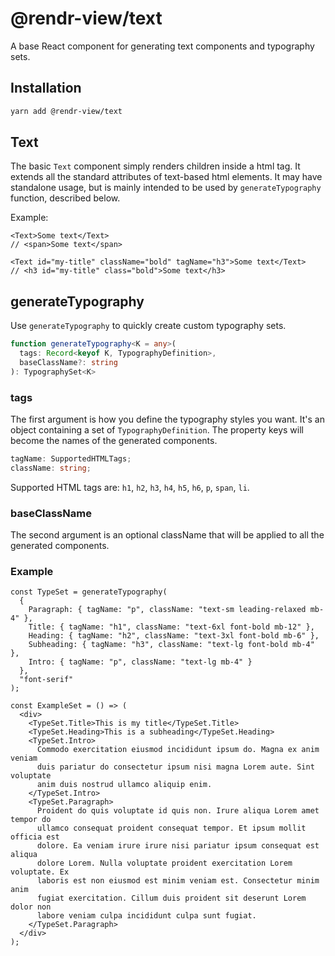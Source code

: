 # @rendr-view/text

A base React component for generating text components and typography sets.

## Installation

```sh
yarn add @rendr-view/text
```

## Text

The basic `Text` component simply renders children inside a html tag. It extends all the standard attributes of text-based html elements. It may have standalone usage, but is mainly intended to be used by `generateTypography` function, described below.

Example:

```tsx
<Text>Some text</Text>
// <span>Some text</span>

<Text id="my-title" className="bold" tagName="h3">Some text</Text>
// <h3 id="my-title" class="bold">Some text</h3>
```

## generateTypography

Use `generateTypography` to quickly create custom typography sets.

```ts
function generateTypography<K = any>(
  tags: Record<keyof K, TypographyDefinition>,
  baseClassName?: string
): TypographySet<K> 
```

### tags

The first argument is how you define the typography styles you want. It's an object containing a set of `TypographyDefinition`. The property keys will become the names of the generated components.

```ts
tagName: SupportedHTMLTags;
className: string;
```

Supported HTML tags are: `h1`, `h2`, `h3`, `h4`, `h5`, `h6`, `p`, `span`, `li`.

### baseClassName

The second argument is an optional className that will be applied to all the generated components.

### Example

```tsx
const TypeSet = generateTypography(
  {
    Paragraph: { tagName: "p", className: "text-sm leading-relaxed mb-4" },
    Title: { tagName: "h1", className: "text-6xl font-bold mb-12" },
    Heading: { tagName: "h2", className: "text-3xl font-bold mb-6" },
    Subheading: { tagName: "h3", className: "text-lg font-bold mb-4" },
    Intro: { tagName: "p", className: "text-lg mb-4" }
  },
  "font-serif"
);

const ExampleSet = () => (
  <div>
    <TypeSet.Title>This is my title</TypeSet.Title>
    <TypeSet.Heading>This is a subheading</TypeSet.Heading>
    <TypeSet.Intro>
      Commodo exercitation eiusmod incididunt ipsum do. Magna ex anim veniam
      duis pariatur do consectetur ipsum nisi magna Lorem aute. Sint voluptate
      anim duis nostrud ullamco aliquip enim.
    </TypeSet.Intro>
    <TypeSet.Paragraph>
      Proident do quis voluptate id quis non. Irure aliqua Lorem amet tempor do
      ullamco consequat proident consequat tempor. Et ipsum mollit officia est
      dolore. Ea veniam irure irure nisi pariatur ipsum consequat est aliqua
      dolore Lorem. Nulla voluptate proident exercitation Lorem voluptate. Ex
      laboris est non eiusmod est minim veniam est. Consectetur minim anim
      fugiat exercitation. Cillum duis proident sit deserunt Lorem dolor non
      labore veniam culpa incididunt culpa sunt fugiat.
    </TypeSet.Paragraph>
  </div>
);
```
